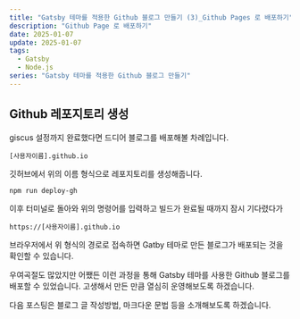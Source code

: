 ```yaml
---
title: "Gatsby 테마를 적용한 Github 블로그 만들기 (3)_Github Pages 로 배포하기"
description: "Github Page 로 배포하기"
date: 2025-01-07
update: 2025-01-07
tags:
  - Gatsby
  - Node.js
series: "Gatsby 테마를 적용한 Github 블로그 만들기"
---
```


## Github 레포지토리 생성

giscus 설정까지 완료했다면 드디어 블로그를 배포해볼 차례입니다.

```
[사용자이름].github.io
```
깃허브에서 위의 이름 형식으로 레포지토리를 생성해줍니다. 

```
npm run deploy-gh
```
이후 터미널로 돌아와 위의 명령어를 입력하고 빌드가 완료될 때까지 잠시 기다렸다가

```
https://[사용자이름].github.io

```
브라우저에서 위 형식의 경로로 접속하면 Gatby 테마로 만든 블로그가 배포되는 것을 확인할 수 있습니다.

우여곡절도 많았지만 어쨌든 이런 과정을 통해 Gatsby 테마를 사용한 Github 블로그를 배포할 수 있었습니다. 고생해서 만든 만큼 열심히 운영해보도록 하겠습니다. 

다음 포스팅은 블로그 글 작성방법, 마크다운 문법 등을 소개해보도록 하겠습니다.